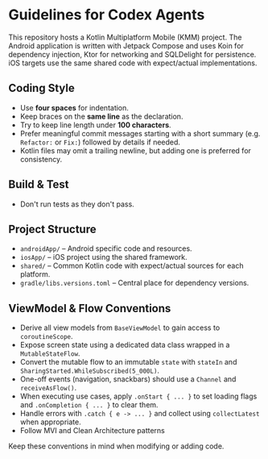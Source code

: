 # Guidelines for Codex Agents

This repository hosts a Kotlin Multiplatform Mobile (KMM) project. The Android application is written with Jetpack Compose and uses Koin for dependency injection, Ktor for networking and SQLDelight for persistence. iOS targets use the same shared code with expect/actual implementations.

## Coding Style

- Use **four spaces** for indentation.
- Keep braces on the **same line** as the declaration.
- Try to keep line length under **100 characters**.
- Prefer meaningful commit messages starting with a short summary (e.g. `Refactor:` or `Fix:`) followed by details if needed.
- Kotlin files may omit a trailing newline, but adding one is preferred for consistency.

## Build & Test

- Don't run tests as they don't pass.

## Project Structure

- `androidApp/` – Android specific code and resources.
- `iosApp/` – iOS project using the shared framework.
- `shared/` – Common Kotlin code with expect/actual sources for each platform.
- `gradle/libs.versions.toml` – Central place for dependency versions.

## ViewModel & Flow Conventions

- Derive all view models from `BaseViewModel` to gain access to `coroutineScope`.
- Expose screen state using a dedicated data class wrapped in a `MutableStateFlow`.
- Convert the mutable flow to an immutable `state` with `stateIn` and
  `SharingStarted.WhileSubscribed(5_000L)`.
- One-off events (navigation, snackbars) should use a `Channel` and `receiveAsFlow()`.
- When executing use cases, apply `.onStart { ... }` to set loading flags and
  `.onCompletion { ... }` to clear them.
- Handle errors with `.catch { e -> ... }` and collect using `collectLatest` when appropriate.
- Follow MVI and Clean Architecture patterns

Keep these conventions in mind when modifying or adding code.

